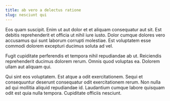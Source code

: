 ```yaml
---
title: ab vero a delectus ratione
slug: nesciunt qui
---
```


Eos quam suscipit. Enim ut aut dolor et et aliquam consequatur aut sit. Est debitis reprehenderit et officia ut nihil iure iusto. Dolor cumque dolores vero accusamus qui sunt laborum corrupti molestiae. Est voluptatem esse commodi dolorem excepturi ducimus soluta ad vel.

Fugit cupiditate perferendis et tempora nihil repudiandae ab ut. Reiciendis reprehenderit ducimus dolorem rerum. Omnis quod voluptas ea. Dolorem ullam aut aliquam qui.

Qui sint eos voluptatem. Est atque a odit exercitationem. Sequi et consequuntur deserunt consequatur odit exercitationem rerum. Non nulla ad qui mollitia aliquid repudiandae id. Laudantium cumque labore quisquam odit est quia nulla tempora. Cupiditate officiis nesciunt.
